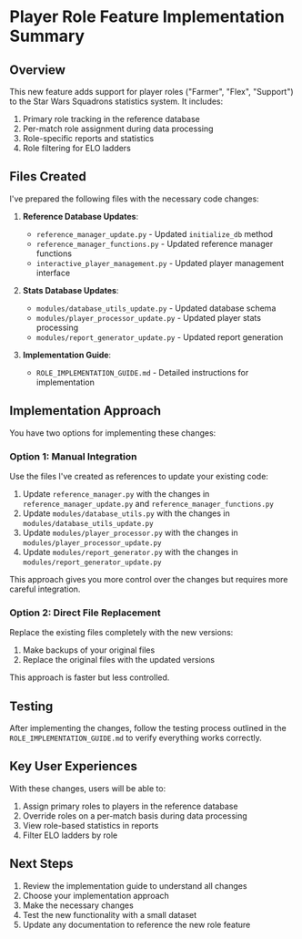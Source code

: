 # Player Role Feature Implementation Summary

## Overview

This new feature adds support for player roles ("Farmer", "Flex", "Support") to the Star Wars Squadrons statistics system. It includes:

1. Primary role tracking in the reference database
2. Per-match role assignment during data processing
3. Role-specific reports and statistics
4. Role filtering for ELO ladders

## Files Created

I've prepared the following files with the necessary code changes:

1. **Reference Database Updates**:
   - `reference_manager_update.py` - Updated `initialize_db` method
   - `reference_manager_functions.py` - Updated reference manager functions
   - `interactive_player_management.py` - Updated player management interface

2. **Stats Database Updates**:
   - `modules/database_utils_update.py` - Updated database schema
   - `modules/player_processor_update.py` - Updated player stats processing
   - `modules/report_generator_update.py` - Updated report generation

3. **Implementation Guide**:
   - `ROLE_IMPLEMENTATION_GUIDE.md` - Detailed instructions for implementation

## Implementation Approach

You have two options for implementing these changes:

### Option 1: Manual Integration

Use the files I've created as references to update your existing code:

1. Update `reference_manager.py` with the changes in `reference_manager_update.py` and `reference_manager_functions.py`
2. Update `modules/database_utils.py` with the changes in `modules/database_utils_update.py`
3. Update `modules/player_processor.py` with the changes in `modules/player_processor_update.py`
4. Update `modules/report_generator.py` with the changes in `modules/report_generator_update.py`

This approach gives you more control over the changes but requires more careful integration.

### Option 2: Direct File Replacement

Replace the existing files completely with the new versions:

1. Make backups of your original files
2. Replace the original files with the updated versions

This approach is faster but less controlled.

## Testing

After implementing the changes, follow the testing process outlined in the `ROLE_IMPLEMENTATION_GUIDE.md` to verify everything works correctly.

## Key User Experiences

With these changes, users will be able to:

1. Assign primary roles to players in the reference database
2. Override roles on a per-match basis during data processing
3. View role-based statistics in reports
4. Filter ELO ladders by role

## Next Steps

1. Review the implementation guide to understand all changes
2. Choose your implementation approach
3. Make the necessary changes
4. Test the new functionality with a small dataset
5. Update any documentation to reference the new role feature
